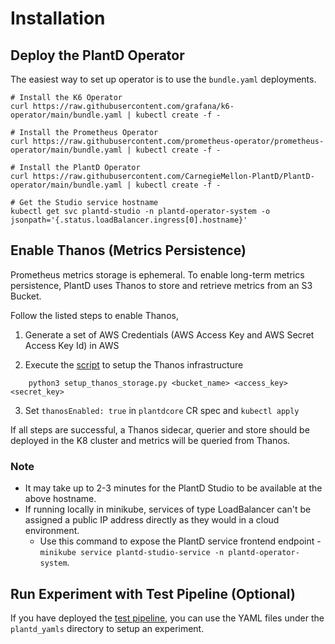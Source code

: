 # Installation

## Deploy the PlantD Operator

The easiest way to set up operator is to use the `bundle.yaml` deployments.

```shell
# Install the K6 Operator
curl https://raw.githubusercontent.com/grafana/k6-operator/main/bundle.yaml | kubectl create -f -

# Install the Prometheus Operator
curl https://raw.githubusercontent.com/prometheus-operator/prometheus-operator/main/bundle.yaml | kubectl create -f -

# Install the PlantD Operator
curl https://raw.githubusercontent.com/CarnegieMellon-PlantD/PlantD-operator/main/bundle.yaml | kubectl create -f - 

# Get the Studio service hostname
kubectl get svc plantd-studio -n plantd-operator-system -o jsonpath='{.status.loadBalancer.ingress[0].hostname}'
```

## Enable Thanos (Metrics Persistence)

Prometheus metrics storage is ephemeral. To enable long-term metrics persistence, PlantD uses Thanos to store and retrieve metrics from an S3 Bucket. 

Follow the listed steps to enable Thanos, 

1. Generate a set of AWS Credentials (AWS Access Key and AWS Secret Access Key Id) in AWS

2. Execute the [script](https://github.com/CarnegieMellon-PlantD/PlantD-operator/blob/main/misc/setup_thanos_storage.py) to setup the Thanos infrastructure
```
    python3 setup_thanos_storage.py <bucket_name> <access_key> <secret_key>
```

3. Set `thanosEnabled: true` in `plantdcore` CR spec and `kubectl apply`

If all steps are successful, a Thanos sidecar, querier and store should be deployed in the K8 cluster and metrics will be queried from Thanos.

### Note
* It may take up to 2-3 minutes for the PlantD Studio to be available at the above hostname.
* If running locally in minikube, services of type LoadBalancer can't be assigned a public IP address directly as they would in a cloud environment. 
    * Use this command to expose the PlantD service frontend endpoint - `minikube service plantd-studio-service -n plantd-operator-system`.

## Run Experiment with Test Pipeline (Optional)

If you have deployed the [test pipeline](/docs/tutorial/test-pipeline), you can use the YAML files under the `plantd_yamls` directory to setup an experiment.
